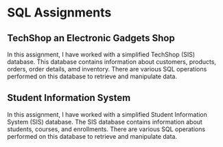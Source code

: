 # **SQL Assignments**     

## **TechShop an Electronic Gadgets Shop**     

In this assignment, I have worked with a simplified TechShop (SIS) database. This database contains information about customers, products, orders, order details, amd inventory. There are various SQL operations performed on this database to retrieve and manipulate data.     


## **Student Information System**     

In this assignment, I have worked with a simplified Student Information System (SIS) database. The SIS database contains information about students, courses, and enrollments. There are various SQL operations performed on this database to retrieve and manipulate data.
